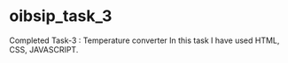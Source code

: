 # oibsip_task_3
Completed Task-3 : Temperature converter In this task I have used HTML, CSS, JAVASCRIPT.
